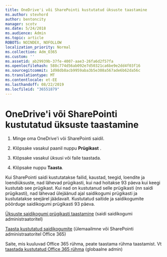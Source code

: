 ```yaml
---
title: OneDrive'i või SharePointi kustutatud üksuste taastamine
ms.author: stevhord
author: bentoncity
manager: scotv
ms.date: 5/24/2018
ms.audience: Admin
ms.topic: article
ROBOTS: NOINDEX, NOFOLLOW
localization_priority: Normal
ms.collection: Adm_O365
ms.custom: ''
ms.assetid: ab29939b-37fe-4007-aae3-26fa6d2f57fa
ms.openlocfilehash: 588c774d56ab092e7d50321ca6be9e2dd4f03f16
ms.sourcegitcommit: 1d98db8acb9959aba3b5e308a567ade6b62da56c
ms.translationtype: MT
ms.contentlocale: et-EE
ms.lasthandoff: 08/22/2019
ms.locfileid: "36551879"
---
```

# <a name="restore-deleted-items-from-sharepoint-or-onedrive"></a>OneDrive'i või SharePointi kustutatud üksuste taastamine

1. Minge oma OneDrive'i või SharePointi saidil.
    
2. Klõpsake vasakul paanil nuppu **Prügikast** . 
    
3. Klõpsake vasakul üksusi või faile taastada.
    
4. Klõpsake nuppu **Taasta**. 
    
Kui SharePointi saidi kustutatakse failid, kaustad, teegid, loendite ja loendiüksuste, nad lähevad prügikasti, kui nad hoitakse 93 päeva kui keegi kustutab see prügikast. Kui nad on kustutanud selle prügikasti (nn saidi prügikasti), nad lähevad ülejäänud ajal saidikogumi prügikasti ja kustutatakse seejärel jäädavalt. Kustutatud saitide ja saidikogumite pöörduge saidikogumi prügikasti 93 päeva.
  
[Üksuste saidikogumi prügikasti taastamine](https://go.microsoft.com/fwlink/?linkid=867800) (saidi saidikogumi administraatoritel) 
  
[Taasta kustutatud saidikogumite](https://go.microsoft.com/fwlink/?linkid=867660) (ülemaailmne või SharePointi administraatoritel Office 365) 
  
Saite, mis kuuluvad Office 365 rühma, peate taastama rühma taastamist. Vt [taastada kustutatud Office 365 rühma](https://go.microsoft.com/fwlink/?linkid=867802) (globaalne admin) 
  

